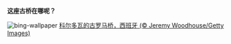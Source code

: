 
**这座古桥在哪呢？**

![bing-wallpaper](https://www.bing.com/th?id=OHR.RomanBridge_ZH-CN4699931052_1920x1080.jpg)
[科尔多瓦的古罗马桥，西班牙 (© Jeremy Woodhouse/Getty Images)](https://www.bing.com/search?q=%E7%A7%91%E5%B0%94%E5%A4%9A%E7%93%A6&amp;form=hpcapt&amp;mkt=zh-cn)
  